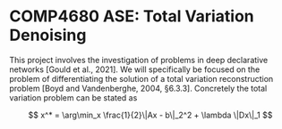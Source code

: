 
# COMP4680 ASE: Total Variation Denoising
This project involves the investigation of problems in deep declarative networks [Gould et al., 2021]. 
We will specifically be focused on the problem of differentiating the solution of a total variation reconstruction problem [Boyd and Vandenberghe, 2004, §6.3.3]. 
Concretely the total variation problem can be stated as

$$
x^* = \arg\min_x \frac{1}{2}\|Ax - b\|_2^2 + \lambda \|Dx\|_1
$$